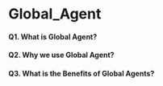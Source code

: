 # Global_Agent

#### Q1. What is Global Agent?
#### Q2.  Why we use Global Agent?
#### Q3.  What is the Benefits of Global Agents?




